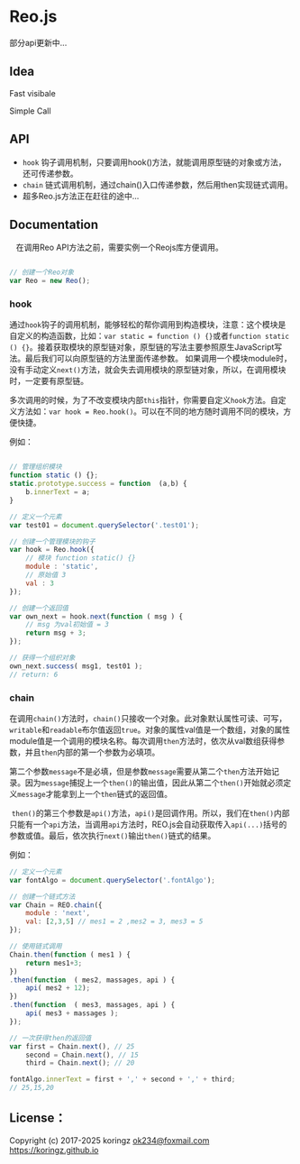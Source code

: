 # Reo.js
部分api更新中...

## Idea
Fast visibale

Simple Call

## API

- `hook` 钩子调用机制，只要调用hook()方法，就能调用原型链的对象或方法，还可传递参数。
- `chain` 链式调用机制，通过chain()入口传递参数，然后用then实现链式调用。
- 超多Reo.js方法正在赶往的途中...

## Documentation

    在调用Reo API方法之前，需要实例一个Reojs库方便调用。
```js

// 创建一个Reo对象
var Reo = new Reo();

```
### hook
  通过`hook`钩子的调用机制，能够轻松的帮你调用到构造模块，注意：这个模块是自定义的构造函数，比如：`var static = function () {}`或者`function static () {}`。接着获取模块的原型链对象，原型链的写法主要参照原生JavaScript写法。最后我们可以向原型链的方法里面传递参数。
如果调用一个模块module时，没有手动定义`next()`方法，就会失去调用模块的原型链对象，所以，在调用模块时，一定要有原型链。

  多次调用的时候，为了不改变模块内部`this`指针，你需要自定义`hook`方法。自定义方法如：`var hook = Reo.hook()`。可以在不同的地方随时调用不同的模块，方便快捷。

例如：

```js

// 管理组织模块
function static () {};
static.prototype.success = function  (a,b) {
    b.innerText = a;
}
```

```js
// 定义一个元素
var test01 = document.querySelector('.test01');

// 创建一个管理模块的钩子
var hook = Reo.hook({
    // 模块 function static() {}
    module : 'static', 
    // 原始值 3
    val : 3 
});

// 创建一个返回值
var own_next = hook.next(function ( msg ) {
    // msg 为val初始值 = 3
    return msg + 3; 
});

// 获得一个组织对象
own_next.success( msg1, test01 );
// return: 6 

```
### chain

  在调用`chain()`方法时，`chain()`只接收一个对象。此对象默认属性可读、可写，`writable`和`readable`布尔值返回`true`。对象的属性val值是一个数组，对象的属性module值是一个调用的模块名称。每次调用`then`方法时，依次从val数组获得参数，并且`then`内部的第一个参数为必填项。

 第二个参数`message`不是必填，但是参数`message`需要从第二个`then`方法开始记录。因为`message`捕捉上一个`then()`的输出值，因此从第二个`then()`开始就必须定义`message`才能拿到上一个`then`链式的返回值。

  `then()`的第三个参数是`api()`方法，`api()`是回调作用。所以，我们在`then()`内部只能有一个`api`方法，当调用`api`方法时，REO.js会自动获取传入`api(...)`括号的参数或值。最后，依次执行`next()`输出`then()`链式的结果。 
  
例如：
```js
// 定义一个元素
var fontAlgo = document.querySelector('.fontAlgo');

// 创建一个链式方法
var Chain = REO.chain({
    module : 'next',
    val: [2,3,5] // mes1 = 2 ,mes2 = 3, mes3 = 5
});

// 使用链式调用
Chain.then(function ( mes1 ) {
    return mes1+3;
})
.then(function  ( mes2, massages, api ) {
    api( mes2 + 12);
})
.then(function  ( mes3, massages, api ) {
    api( mes3 + massages );
});

// 一次获得then的返回值
var first = Chain.next(), // 25
    second = Chain.next(), // 15
    third = Chain.next(); // 20

fontAlgo.innerText = first + ',' + second + ',' + third;
// 25,15,20

```

## License：
Copyright (c) 2017-2025 koringz <ok234@foxmail.com> https://koringz.github.io
